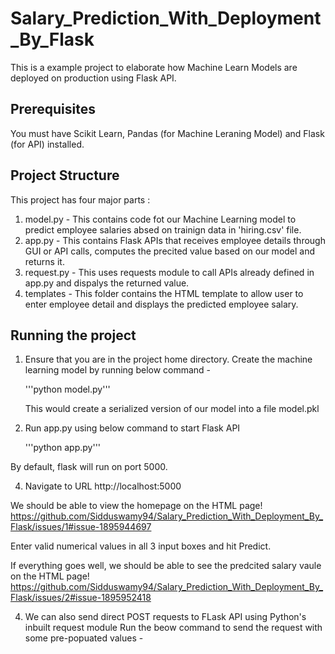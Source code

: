 # Salary_Prediction_With_Deployment_By_Flask
This is a example project to elaborate how Machine Learn Models are deployed on production using Flask API.

## Prerequisites
You must have Scikit Learn, Pandas (for Machine Leraning Model) and Flask (for API) installed.

## Project Structure
This project has four major parts :

1. model.py - This contains code fot our Machine Learning model to predict employee salaries absed on trainign data in 'hiring.csv' file.
2. app.py - This contains Flask APIs that receives employee details through GUI or API calls, computes the precited value based on our model and returns it.
3. request.py - This uses requests module to call APIs already defined in app.py and dispalys the returned value.
4. templates - This folder contains the HTML template to allow user to enter employee detail and displays the predicted employee salary.
   
## Running the project
1. Ensure that you are in the project home directory. Create the machine learning model by running below command -

   '''python model.py'''

   This would create a serialized version of our model into a file model.pkl

2. Run app.py using below command to start Flask API

   '''python app.py'''
   
By default, flask will run on port 5000.

4. Navigate to URL http://localhost:5000

We should be able to view the homepage on the HTML page! https://github.com/Sidduswamy94/Salary_Prediction_With_Deployment_By_Flask/issues/1#issue-1895944697

Enter valid numerical values in all 3 input boxes and hit Predict.

If everything goes well, we should be able to see the predcited salary vaule on the HTML page! https://github.com/Sidduswamy94/Salary_Prediction_With_Deployment_By_Flask/issues/2#issue-1895952418

4. We can also send direct POST requests to FLask API using Python's inbuilt request module Run the beow command to send the request with some pre-popuated values -
